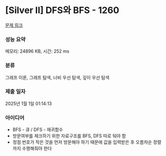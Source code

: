 # [Silver II] DFS와 BFS - 1260 

[문제 링크](https://www.acmicpc.net/problem/1260) 

### 성능 요약

메모리: 24896 KB, 시간: 252 ms

### 분류

그래프 이론, 그래프 탐색, 너비 우선 탐색, 깊이 우선 탐색

### 제출 일자

2025년 1월 1일 01:14:13

### 아이디어
* BFS - 큐 / DFS - 재귀함수
* 방문여부를 체크하기 위한 자료구조를 BFS, DFS 따로 둬야 함
* 정점 번호가 작은 것을 먼저 방문해야 하기 때문에 값을 입력받은 후 오름차순 정렬까지 수행해줘야 한다
